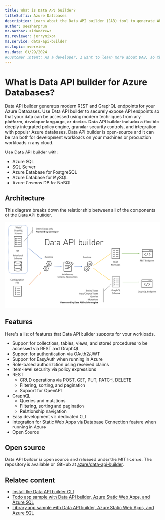 ```yaml
---
title: What is Data API builder?
titleSuffix: Azure Databases
description: Learn about the Data API builder (DAB) tool to generate APIs using REST and GraphQL for Azure Databases.
author: seesharprun
ms.author: sidandrews
ms.reviewer: jerrynixon
ms.service: data-api-builder
ms.topic: overview
ms.date: 03/29/2024
#Customer Intent: As a developer, I want to learn more about DAB, so that I can determine if it's the right tool for my scenario.
---
```


# What is Data API builder for Azure Databases?

Data API builder generates modern REST and GraphQL endpoints for your Azure Databases. Use Data API builder to securely expose API endpoints so that your data can be accessed using modern techniques from any platform, developer language, or device. Data API builder includes a flexible deeply integrated policy engine, granular security controls, and integration with popular Azure databases. Data API builder is open-source and it can be ran both for development workloads on your machines or production workloads in any cloud.

Use Data API builder with:

- Azure SQL
- SQL Server
- Azure Database for PostgreSQL
- Azure Database for MySQL
- Azure Cosmos DB for NoSQL

## Architecture

This diagram breaks down the relationship between all of the components of the Data API builder.

![Diagram that shows an overview of the Data API Builder architecture. The diagram includes schema files, abstractions, configuration files, and resulting GraphQL+REST endpoints.](media/overview/architecture.png)

## Features

Here's a list of features that Data API builder supports for your workloads.

- Support for collections, tables, views, and stored procedures to be accessed via REST and GraphQL
- Support for authentication via OAuth2/JWT
- Support for EasyAuth when running in Azure
- Role-based authorization using received claims
- Item-level security via policy expressions
- REST
  - CRUD operations via POST, GET, PUT, PATCH, DELETE
  - Filtering, sorting, and pagination
  - Support for OpenAPI
- GraphQL
  - Queries and mutations
  - Filtering, sorting and pagination
  - Relationship navigation
- Easy development via dedicated CLI
- Integration for Static Web Apps via Database Connection feature when running in Azure
- Open Source

## Open source

Data API builder is open source and released under the MIT license. The repository is available on GitHub at [azure/data-api-builder](https://github.com/Azure/data-api-builder).

## Related content

- [Install the Data API builder CLI](how-to-install-cli.md)
- [Todo app sample with Data API builder, Azure Static Web Apps, and Azure SQL](https://github.com/azure-samples/dab-swa-todo)
- [Library app sample with Data API builder, Azure Static Web Apps, and Azure SQL](https://github.com/azure-samples/dab-swa-library-demo)

